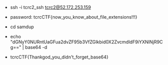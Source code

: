 - ssh -i tcrc2\_ssh tcrc2@52.172.253.159
- password: tcrcCTF{now\_you\_know\_about\_file\_extensions!!!}

- cd samdup 
- echo "dGNyY0NURntUaGFua2dvZF95b3VfZGlkbid0X2ZvcmdldF9iYXNlNjR9Cg==" | base64 -d
- tcrcCTF{Thankgod\_you\_didn't\_forget\_base64}

